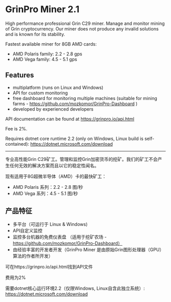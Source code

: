 # GrinPro Miner 2.1

High performance professional Grin C29 miner. Manage and monitor mining of Grin cryptocurrency. Our miner does not produce any invalid solutions and is known for its stability.

Fastest available miner for 8GB AMD cards:

 * AMD Polaris family: 2.2 - 2.8 gps
 * AMD Vega family: 4.5 - 5.1 gps
 
 ## Features
 
 * multiplatform (runs on Linux and Windows) 
 * API for custom monitoring
 * free dashboard for monitoring multiple machines (suitable for mining farms - https://github.com/mozkomor/GrinPro-Dashboard )
 * developed by experienced developers
 
API documentation can be found at https://grinpro.io/api.html 
 
Fee is 2%.
 
Requires dotnet core runtime 2.2 (only on Windows, Linux build is self-contained):
https://dotnet.microsoft.com/download

--------------------------------------------------------------------------------

专业高性能Grin C29矿工。管理和监控Grin加密货币的挖矿。我们的矿工不会产生任何无效的解决方案而且以它的稳定性闻名。

现有适用于8G超微半导体（AMD）卡的最快矿工：
 * AMD Polaris 系列：2.2 - 2.8 图/秒
 * AMD Vega 系列：4.5 - 5.1 图/秒
 
## 产品特征
 * 多平台（可运行于 Linux & Windows)
 * API自定义监控
 * 监控多台机器的免费仪表盘 （适用于挖矿农场 - https://github.com/mozkomor/GrinPro-Dashboard）
 * 由经验丰富的开发者开发（GrinPro Miner 是由原始Grin图形处理器（GPU）算法的作者所开发）
 
可在https://grinpro.io/api.html找到API文件

费用为2%

需要dotnet核心运行环境2.2（仅限Windows, Linux自含此独立系统）: https://dotnet.microsoft.com/download

